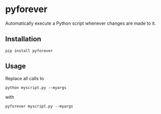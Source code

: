 # pyforever

Automatically execute a Python script whenever changes are made to it.

## Installation

    pip install pyforever

## Usage

Replace all calls to

    python myscript.py --myargs

with

    pyforever myscript.py --myargs
